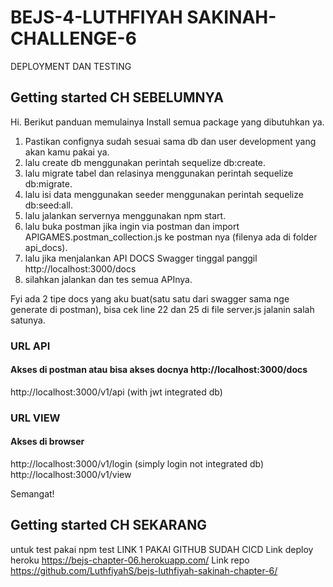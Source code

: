 # BEJS-4-LUTHFIYAH SAKINAH-CHALLENGE-6

DEPLOYMENT DAN TESTING 

## Getting started CH SEBELUMNYA

Hi. Berikut panduan memulainya
Install semua package yang dibutuhkan ya.
1. Pastikan confignya sudah sesuai sama db dan user development yang akan kamu pakai ya.
2. lalu create db menggunakan perintah sequelize db:create.
3. lalu migrate tabel dan relasinya menggunakan perintah sequelize db:migrate.
4. lalu isi data menggunakan seeder menggunakan perintah sequelize db:seed:all.
5. lalu jalankan servernya menggunakan npm start.
6. lalu buka postman jika ingin via postman dan import APIGAMES.postman_collection.js ke postman nya (filenya ada di folder api_docs).
7. lalu jika menjalankan API DOCS Swagger tinggal panggil http://localhost:3000/docs
8. silahkan jalankan dan tes semua APInya.

Fyi ada 2 tipe docs yang aku buat(satu satu dari swagger sama nge generate di postman), bisa cek line 22 dan 25 di file server.js jalanin salah satunya.

### URL API 
#### Akses di postman atau bisa akses docnya http://localhost:3000/docs
http://localhost:3000/v1/api (with jwt integrated db) 

### URL VIEW
#### Akses di browser 
http://localhost:3000/v1/login (simply login not integrated db)
http://localhost:3000/v1/view

Semangat!

## Getting started CH SEKARANG
untuk test pakai npm test
LINK 1 PAKAI GITHUB SUDAH CICD 
    Link deploy heroku https://bejs-chapter-06.herokuapp.com/ 
    Link repo https://github.com/LuthfiyahS/bejs-luthfiyah-sakinah-chapter-6/
